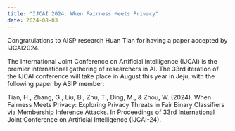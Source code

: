 ```yaml
---
title: "IJCAI 2024: When Fairness Meets Privacy"
date: 2024-08-03
---
```


Congratulations to AISP research Huan Tian for having a paper accepted by IJCAI2024.

<!--more-->

The International Joint Conference on Artificial Intelligence (IJCAI) is the premier international gathering of researchers in AI. The 33rd iteration of the IJCAI conference will take place in August this year in Jeju, with the following paper by ASIP member:

Tian, H., Zhang, G., Liu, B., Zhu, T., Ding, M., & Zhou, W. (2024). When Fairness Meets Privacy: Exploring Privacy Threats in Fair Binary Classifiers via Membership Inference Attacks. In Proceedings of 33rd International Joint Conference on Artificial Intelligence (IJCAI-24).